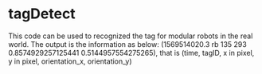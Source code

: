 # tagDetect
This code can be used to recognized the tag for modular robots in the real world. The output is the information as below:
(1569514020.3 rb 135 293 0.8574929257125441 0.5144957554275265), that is (time, tagID, x in pixel, y in pixel, orientation_x, orientation_y)

